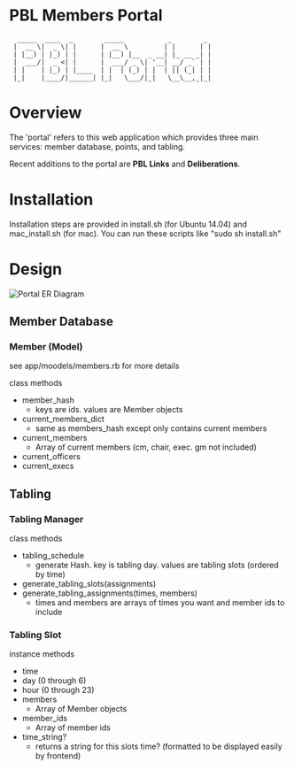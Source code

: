 # PBL Members Portal
```
  _____  ____  _        _____           _        _ 
 |  __ \|  _ \| |      |  __ \         | |      | |
 | |__) | |_) | |      | |__) |__  _ __| |_ __ _| |
 |  ___/|  _ <| |      |  ___/ _ \| '__| __/ _` | |
 | |    | |_) | |____  | |  | (_) | |  | || (_| | |
 |_|    |____/|______| |_|   \___/|_|   \__\__,_|_|
```

# Overview

The 'portal' refers to this web application which provides three main services: member database, points, and tabling. 

Recent additions to the portal are __PBL Links__ and __Deliberations__.

# Installation

Installation steps are provided in install.sh (for Ubuntu 14.04) and mac_install.sh (for mac). You can run these scripts like "sudo sh install.sh"


# Design
![Portal ER Diagram](/documentation/er_diagram.jpg?raw=true "Portal ER Diagram")
## Member Database

### Member (Model)

see app/moodels/members.rb for more details

class methods
- member_hash
	- keys are ids. values are Member objects
- current_members_dict
	- same as members_hash except only contains current members
- current_members
	- Array of current members (cm, chair, exec. gm not included)
- current_officers
- current_execs


## Tabling

### Tabling Manager

class methods 
- tabling_schedule
	- generate Hash. key is tabling day. values are tabling slots (ordered by time)
- generate_tabling_slots(assignments)
- generate_tabling_assignments(times, members)
	- times and members are arrays of times you want and member ids to include

### Tabling Slot

instance methods
- time
- day (0 through 6)
- hour (0 through 23)
- members
	- Array of Member objects
- member_ids
	- Array of member ids
- time_string?
	- returns a string for this slots time? (formatted to be displayed easily by frontend)
